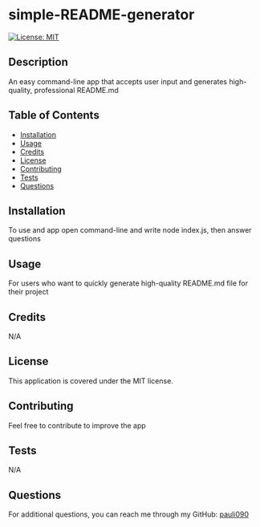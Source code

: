 # simple-README-generator
  
  [![License: MIT](https://img.shields.io/badge/License-MIT-yellow.svg)](https://opensource.org/licenses/MIT)

  ## Description
  An easy command-line app that accepts user input and generates high-quality, professional README.md

  ## Table of Contents
  - [Installation](#installation)
  - [Usage](#usage)
  - [Credits](#credits)
  - [License](#license)
  - [Contributing](#contributing)
  - [Tests](#tests)
  - [Questions](#questions)

## Installation
To use and app open command-line and write node index.js, then answer questions

## Usage
For users who want to quickly generate high-quality README.md file for their project

## Credits
N/A

## License
This application is covered under the MIT license.

## Contributing
Feel free to contribute to improve the app

## Tests
N/A

## Questions
For additional questions, you can reach me through my GitHub: [pauli090](https://github.com/pauli090)
